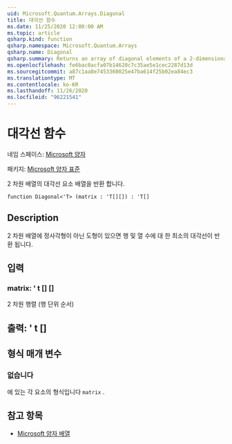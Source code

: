 ```yaml
---
uid: Microsoft.Quantum.Arrays.Diagonal
title: 대각선 함수
ms.date: 11/25/2020 12:00:00 AM
ms.topic: article
qsharp.kind: function
qsharp.namespace: Microsoft.Quantum.Arrays
qsharp.name: Diagonal
qsharp.summary: Returns an array of diagonal elements of a 2-dimensional array
ms.openlocfilehash: fe6bac0acfa07b14620c7c35ae5e1cec2287d13d
ms.sourcegitcommit: a87c1aa8e7453360025e47ba614f25b02ea84ec3
ms.translationtype: MT
ms.contentlocale: ko-KR
ms.lasthandoff: 11/26/2020
ms.locfileid: "96221541"
---
```

# <a name="diagonal-function"></a>대각선 함수

네임 스페이스: [Microsoft 양자](xref:Microsoft.Quantum.Arrays)

패키지: [Microsoft 양자 표준](https://nuget.org/packages/Microsoft.Quantum.Standard)


2 차원 배열의 대각선 요소 배열을 반환 합니다.

```qsharp
function Diagonal<'T> (matrix : 'T[][]) : 'T[]
```


## <a name="description"></a>Description

2 차원 배열에 정사각형이 아닌 도형이 있으면 행 및 열 수에 대 한 최소의 대각선이 반환 됩니다.

## <a name="input"></a>입력

### <a name="matrix--t"></a>matrix: ' t [] []

2 차원 행렬 (행 단위 순서)



## <a name="output--t"></a>출력: ' t []



## <a name="type-parameters"></a>형식 매개 변수

### <a name="t"></a>없습니다

에 있는 각 요소의 형식입니다 `matrix` .

## <a name="see-also"></a>참고 항목

- [Microsoft 양자 배열](xref:Microsoft.Quantum.Arrays.Transposed)